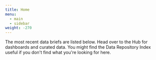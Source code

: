 ```yaml
---
title: Home
menu:
  - main
  - sidebar
weight: -270
---
```


The most recent data briefs are listed below. Head over to the Hub for dashboards and curated data. You might find the Data Repository Index useful if you don't find what you're looking for here.
